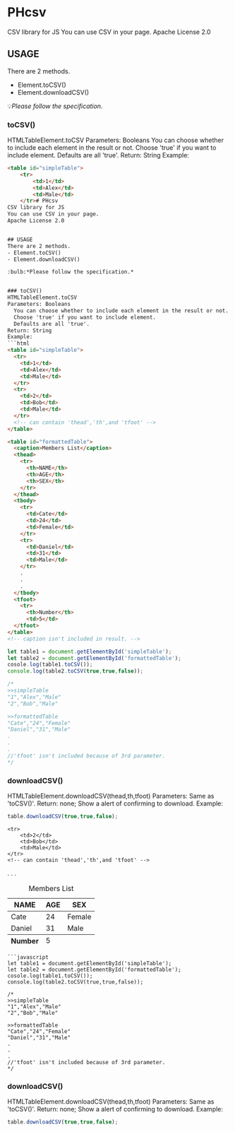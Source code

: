 # PHcsv
CSV library for JS
You can use CSV in your page.
Apache License 2.0


## USAGE
There are 2 methods.
- Element.toCSV()
- Element.downloadCSV()

:bulb:*Please follow the specification.*


### toCSV()
HTMLTableElement.toCSV
Parameters: Booleans
	You can choose whether to include each element in the result or not.
	Choose 'true' if you want to include element.
	Defaults are all 'true'.
Return: String
Example:
```html
<table id="simpleTable">
	<tr>
		<td>1</td>
		<td>Alex</td>
		<td>Male</td>
	</tr># PHcsv
CSV library for JS
You can use CSV in your page.
Apache License 2.0


## USAGE
There are 2 methods.
- Element.toCSV()
- Element.downloadCSV()

:bulb:*Please follow the specification.*


### toCSV()
HTMLTableElement.toCSV
Parameters: Booleans
  You can choose whether to include each element in the result or not.
  Choose 'true' if you want to include element.
  Defaults are all 'true'.
Return: String
Example:
```html
<table id="simpleTable">
  <tr>
    <td>1</td>
    <td>Alex</td>
    <td>Male</td>
  </tr>
  <tr>
    <td>2</td>
    <td>Bob</td>
    <td>Male</td>
  </tr>
  <!-- can contain 'thead','th',and 'tfoot' -->
</table>

<table id="formattedTable">
  <caption>Members List</caption>
  <thead>
    <tr>
      <th>NAME</th>
      <th>AGE</th>
      <th>SEX</th>
    </tr>
  </thead>
  <tbody>
    <tr>
      <td>Cate</td>
      <td>24</td>
      <td>Female</td>
    </tr>
    <tr>
      <td>Daniel</td>
      <td>31</td>
      <td>Male</td>
    </tr>
    .
    .
    .
  </tbody>
  <tfoot>
    <tr>
      <th>Number</th>
      <td>5</td>
  </tfoot>
</table>
<!-- caption isn't included in result. -->

```
```javascript
let table1 = document.getElementById('simpleTable');
let table2 = document.getElementById('formattedTable');
cosole.log(table1.toCSV());
console.log(table2.toCSV(true,true,false));

/*
>>simpleTable
"1","Alex","Male"
"2","Bob","Male"

>>formattedTable
"Cate","24","Female"
"Daniel","31","Male"
.
.
.
//'tfoot' isn't included because of 3rd parameter.
*/
```


### downloadCSV()
HTMLTableElement.downloadCSV(thead,th,tfoot)
Parameters: Same as 'toCSV()'.
Return: none;
  Show a alert of confirming to download.
Example:
```javascript
table.downloadCSV(true,true,false);
```
	<tr>
		<td>2</td>
		<td>Bob</td>
		<td>Male</td>
	</tr>
	<!-- can contain 'thead','th',and 'tfoot' -->
</table>

<table id="formattedTable">
	<caption>Members List</caption>
	<thead>
		<tr>
			<th>NAME</th>
			<th>AGE</th>
			<th>SEX</th>
		</tr>
	</thead>
	<tbody>
		<tr>
			<td>Cate</td>
			<td>24</td>
			<td>Female</td>
		</tr>
		<tr>
			<td>Daniel</td>
			<td>31</td>
			<td>Male</td>
		</tr>
		.
		.
		.
	</tbody>
	<tfoot>
		<tr>
			<th>Number</th>
			<td>5</td>
	</tfoot>
</table>
<!-- caption isn't included in result. -->

```
```javascript
let table1 = document.getElementById('simpleTable');
let table2 = document.getElementById('formattedTable');
cosole.log(table1.toCSV());
console.log(table2.toCSV(true,true,false));

/*
>>simpleTable
"1","Alex","Male"
"2","Bob","Male"

>>formattedTable
"Cate","24","Female"
"Daniel","31","Male"
.
.
.
//'tfoot' isn't included because of 3rd parameter.
*/
```


### downloadCSV()
HTMLTableElement.downloadCSV(thead,th,tfoot)
Parameters: Same as 'toCSV()'.
Return: none;
	Show a alert of confirming to download.
Example:
```javascript
table.downloadCSV(true,true,false);
```
